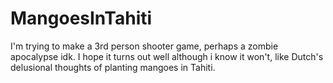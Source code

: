 # MangoesInTahiti
I'm trying to make a 3rd person shooter game, perhaps a zombie apocalypse idk. I hope it turns out well although i know it won't, like Dutch's delusional thoughts of planting mangoes in Tahiti.
